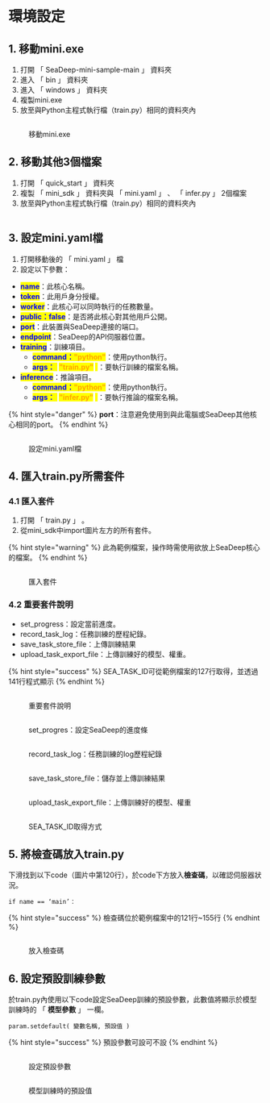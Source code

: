 # 環境設定

## 1. 移動mini.exe

1. 打開 「 SeaDeep-mini-sample-main 」 資料夾
2. 進入 「 bin 」 資料夾
3. 進入 「 windows 」 資料夾
4. 複製mini.exe
5. 放至與Python主程式執行檔（train.py）相同的資料夾內

<figure><img src="../../.gitbook/assets/image (201).png" alt=""><figcaption><p>移動mini.exe</p></figcaption></figure>

## 2. 移動其他3個檔案

1. 打開 「 quick\_start 」 資料夾
2. 複製 「 mini\_sdk 」 資料夾與 「 mini.yaml 」 、 「 infer.py 」 2個檔案
3. 放至與Python主程式執行檔（train.py）相同的資料夾內

<figure><img src="../../.gitbook/assets/image (202).png" alt=""><figcaption></figcaption></figure>

## 3. 設定mini.yaml檔

1. 打開移動後的 「 mini.yaml 」 檔
2. 設定以下參數：

* <mark style="color:blue;">**name**</mark>：此核心名稱。
* <mark style="color:blue;">**token**</mark>：此用戶身分授權。
* <mark style="color:blue;">**worker**</mark>：此核心可以同時執行的任務數量。
* <mark style="color:blue;">**public：false**</mark>：是否將此核心對其他用戶公開。
* <mark style="color:blue;">**port**</mark>：此裝置與SeaDeep連接的端口。
* <mark style="color:blue;">**endpoint**</mark>：SeaDeep的API伺服器位置。
* <mark style="color:blue;">**training**</mark>：訓練項目。
  * <mark style="color:blue;">**command：**</mark><mark style="color:orange;">**"python"**</mark>：使用python執行。
  * <mark style="color:blue;">**args：**</mark><mark style="color:yellow;">**\[**</mark>**&#x20;**<mark style="color:orange;">**"train.py"**</mark>**&#x20;**<mark style="color:yellow;">**]**</mark>：要執行訓練的檔案名稱。
* <mark style="color:blue;">**inference**</mark>：推論項目。
  * <mark style="color:blue;">**command：**</mark><mark style="color:orange;">**"python"**</mark>：使用python執行。
  * <mark style="color:blue;">**args：**</mark><mark style="color:yellow;">**\[**</mark>**&#x20;**<mark style="color:orange;">**"infer.py"**</mark>**&#x20;**<mark style="color:yellow;">**]**</mark>：要執行推論的檔案名稱。

{% hint style="danger" %}
**port**：注意避免使用到與此電腦或SeaDeep其他核心相同的port。
{% endhint %}

<figure><img src="../../.gitbook/assets/image (19).png" alt=""><figcaption><p>設定mini.yaml檔</p></figcaption></figure>

## 4. 匯入train.py所需套件

### 4.1 匯入套件

1. 打開 「 train.py 」 。
2. 從mini\_sdk中import圖片左方的所有套件。

{% hint style="warning" %}
此為範例檔案，操作時需使用欲放上SeaDeep核心的檔案。
{% endhint %}

<figure><img src="../../.gitbook/assets/image (189).png" alt=""><figcaption><p>匯入套件</p></figcaption></figure>

### 4.2 重要套件說明

* set\_progress：設定當前進度。
* record\_task\_log：任務訓練的歷程紀錄。
* save\_task\_store\_file：上傳訓練結果
* upload\_task\_export\_file：上傳訓練好的模型、權重。

{% hint style="success" %}
SEA\_TASK\_ID可從範例檔案的127行取得，並透過141行程式顯示
{% endhint %}

<figure><img src="../../.gitbook/assets/image (191).png" alt=""><figcaption><p>重要套件說明</p></figcaption></figure>

<figure><img src="../../.gitbook/assets/image (10).png" alt=""><figcaption><p>set_progres：設定SeaDeep的進度條</p></figcaption></figure>

<figure><img src="../../.gitbook/assets/image (13).png" alt=""><figcaption><p>record_task_log：任務訓練的log歷程紀錄</p></figcaption></figure>

<figure><img src="../../.gitbook/assets/image (12).png" alt=""><figcaption><p>save_task_store_file：儲存並上傳訓練結果</p></figcaption></figure>

<figure><img src="../../.gitbook/assets/image (14).png" alt=""><figcaption><p>upload_task_export_file：上傳訓練好的模型、權重</p></figcaption></figure>

<figure><img src="../../.gitbook/assets/image (9).png" alt=""><figcaption><p>SEA_TASK_ID取得方式</p></figcaption></figure>

## 5. 將檢查碼放入train.py

下滑找到以下code（圖片中第120行），於code下方放入**檢查碼**，以確認伺服器狀況。

```
if name == ‘main’：
```

{% hint style="success" %}
檢查碼位於範例檔案中的121行\~155行
{% endhint %}

<figure><img src="../../.gitbook/assets/image (23).png" alt=""><figcaption><p>放入檢查碼</p></figcaption></figure>

## 6. 設定預設訓練參數

於train.py內使用以下code設定SeaDeep訓練的預設參數，此數值將顯示於模型訓練時的 「 **模型參數** 」 一欄。

```
param.setdefault( 變數名稱, 預設值 )
```

{% hint style="success" %}
預設參數可設可不設
{% endhint %}

<figure><img src="../../.gitbook/assets/image (193).png" alt=""><figcaption><p>設定預設參數</p></figcaption></figure>

<figure><img src="../../.gitbook/assets/image (195).png" alt=""><figcaption><p>模型訓練時的預設值</p></figcaption></figure>

